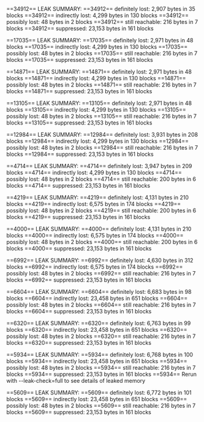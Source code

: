 ==34912== LEAK SUMMARY:
==34912== definitely lost: 2,907 bytes in 35 blocks
==34912== indirectly lost: 4,299 bytes in 130 blocks
==34912== possibly lost: 48 bytes in 2 blocks
==34912== still reachable: 216 bytes in 7 blocks
==34912== suppressed: 23,153 bytes in 161 blocks

==17035== LEAK SUMMARY:
==17035== definitely lost: 2,971 bytes in 48 blocks
==17035== indirectly lost: 4,299 bytes in 130 blocks
==17035== possibly lost: 48 bytes in 2 blocks
==17035== still reachable: 216 bytes in 7 blocks
==17035== suppressed: 23,153 bytes in 161 blocks

==14871== LEAK SUMMARY:
==14871== definitely lost: 2,971 bytes in 48 blocks
==14871== indirectly lost: 4,299 bytes in 130 blocks
==14871== possibly lost: 48 bytes in 2 blocks
==14871== still reachable: 216 bytes in 7 blocks
==14871== suppressed: 23,153 bytes in 161 blocks

==13105== LEAK SUMMARY:
==13105== definitely lost: 2,971 bytes in 48 blocks
==13105== indirectly lost: 4,299 bytes in 130 blocks
==13105== possibly lost: 48 bytes in 2 blocks
==13105== still reachable: 216 bytes in 7 blocks
==13105== suppressed: 23,153 bytes in 161 blocks

==12984== LEAK SUMMARY:
==12984== definitely lost: 3,931 bytes in 208 blocks
==12984== indirectly lost: 4,299 bytes in 130 blocks
==12984== possibly lost: 48 bytes in 2 blocks
==12984== still reachable: 216 bytes in 7 blocks
==12984== suppressed: 23,153 bytes in 161 blocks

==4714== LEAK SUMMARY:
==4714== definitely lost: 3,947 bytes in 209 blocks
==4714== indirectly lost: 4,299 bytes in 130 blocks
==4714== possibly lost: 48 bytes in 2 blocks
==4714== still reachable: 200 bytes in 6 blocks
==4714== suppressed: 23,153 bytes in 161 blocks

==4219== LEAK SUMMARY:
==4219== definitely lost: 4,131 bytes in 210 blocks
==4219== indirectly lost: 6,575 bytes in 174 blocks
==4219== possibly lost: 48 bytes in 2 blocks
==4219== still reachable: 200 bytes in 6 blocks
==4219== suppressed: 23,153 bytes in 161 blocks

==4000== LEAK SUMMARY:
==4000== definitely lost: 4,131 bytes in 210 blocks
==4000== indirectly lost: 6,575 bytes in 174 blocks
==4000== possibly lost: 48 bytes in 2 blocks
==4000== still reachable: 200 bytes in 6 blocks
==4000== suppressed: 23,153 bytes in 161 blocks

==6992== LEAK SUMMARY:
==6992== definitely lost: 4,630 bytes in 312 blocks
==6992== indirectly lost: 6,575 bytes in 174 blocks
==6992== possibly lost: 48 bytes in 2 blocks
==6992== still reachable: 216 bytes in 7 blocks
==6992== suppressed: 23,153 bytes in 161 blocks

==6604== LEAK SUMMARY:
==6604== definitely lost: 6,683 bytes in 98 blocks
==6604== indirectly lost: 23,458 bytes in 651 blocks
==6604== possibly lost: 48 bytes in 2 blocks
==6604== still reachable: 216 bytes in 7 blocks
==6604== suppressed: 23,153 bytes in 161 blocks

==6320== LEAK SUMMARY:
==6320== definitely lost: 6,763 bytes in 99 blocks
==6320== indirectly lost: 23,458 bytes in 651 blocks
==6320== possibly lost: 48 bytes in 2 blocks
==6320== still reachable: 216 bytes in 7 blocks
==6320== suppressed: 23,153 bytes in 161 blocks

==5934== LEAK SUMMARY:
==5934== definitely lost: 6,768 bytes in 100 blocks
==5934== indirectly lost: 23,458 bytes in 651 blocks
==5934== possibly lost: 48 bytes in 2 blocks
==5934== still reachable: 216 bytes in 7 blocks
==5934== suppressed: 23,153 bytes in 161 blocks
==5934== Rerun with --leak-check=full to see details of leaked memory

==5609== LEAK SUMMARY:
==5609== definitely lost: 6,772 bytes in 101 blocks
==5609== indirectly lost: 23,458 bytes in 651 blocks
==5609== possibly lost: 48 bytes in 2 blocks
==5609== still reachable: 216 bytes in 7 blocks
==5609== suppressed: 23,153 bytes in 161 blocks
